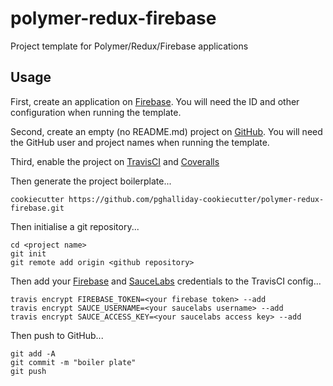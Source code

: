 # polymer-redux-firebase

Project template for Polymer/Redux/Firebase applications

## Usage

First, create an application on [Firebase](https://console.firebase.google.com). You will need the ID and other configuration when running the template.

Second, create an empty (no README.md) project on [GitHub](https://github.com). You will need the GitHub user and project names when running the template.

Third, enable the project on [TravisCI](https://travis-ci.org) and [Coveralls](https://coveralls.io)

Then generate the project boilerplate...

```shell
cookiecutter https://github.com/pghalliday-cookiecutter/polymer-redux-firebase.git
```

Then initialise a git repository...

```shell
cd <project name>
git init
git remote add origin <github repository>
```

Then add your [Firebase](https://console.firebase.google.com) and [SauceLabs](https://saucelabs.com) credentials to the TravisCI config...

```shell
travis encrypt FIREBASE_TOKEN=<your firebase token> --add
travis encrypt SAUCE_USERNAME=<your saucelabs username> --add
travis encrypt SAUCE_ACCESS_KEY=<your saucelabs access key> --add
```

Then push to GitHub...

```shell
git add -A
git commit -m "boiler plate"
git push
```
